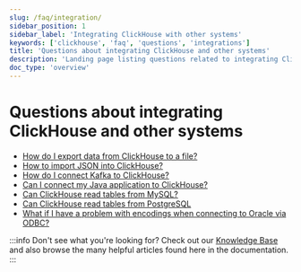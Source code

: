 ```yaml
---
slug: /faq/integration/
sidebar_position: 1
sidebar_label: 'Integrating ClickHouse with other systems'
keywords: ['clickhouse', 'faq', 'questions', 'integrations']
title: 'Questions about integrating ClickHouse and other systems'
description: 'Landing page listing questions related to integrating ClickHouse with other systems'
doc_type: 'overview'
---
```


# Questions about integrating ClickHouse and other systems

- [How do I export data from ClickHouse to a file?](https://clickhouse.com/docs/knowledgebase/file-export)
- [How to import JSON into ClickHouse?](/integrations/data-ingestion/data-formats/json/intro.md)
- [How do I connect Kafka to ClickHouse?](/integrations/data-ingestion/kafka/index.md)
- [Can I connect my Java application to ClickHouse?](/integrations/data-ingestion/dbms/jdbc-with-clickhouse.md)
- [Can ClickHouse read tables from MySQL?](/integrations/data-ingestion/dbms/mysql/index.md)
- [Can ClickHouse read tables from PostgreSQL](/integrations/data-ingestion/dbms/postgresql/connecting-to-postgresql.md)
- [What if I have a problem with encodings when connecting to Oracle via ODBC?](/faq/integration/oracle-odbc.md)

:::info Don't see what you're looking for?
Check out our [Knowledge Base](/knowledgebase/) and also browse the many helpful articles found here in the documentation.
:::
